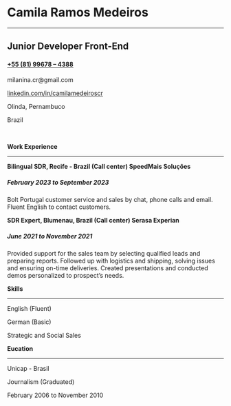 <!DOCTYPE html>
<html lang="en">
<head>
    <meta charset="UTF-8">
    <meta name="viewport" content="width=device-width, initial-scale=1.0">
    <title>Camila Medeiros</title>
<br>
    <title>Camila Medeiros</title>
</head>
<body>
    <h1>Camila Ramos Medeiros</h1>
    <hr>
   <h2><b><p>Junior Developer Front-End</p></b>
    <h4><a href="https://wa.me/">+55 (81) 99678 – 4388</a></h4>
    <p>milanina.cr@gmail.com</p>
    <p><a href="https://www.linkedin.com/in/camilamedeiroscr">linkedin.com/in/camilamedeiroscr</a></p>
    <p>Olinda, Pernambuco</p>
    <p>Brazil</p>
<br>
<p><b>Work Experience</b></p>
<hr>

<p><b>Bilingual SDR, Recife - Brazil (Call center)
SpeedMais Soluções</b></p>
<h5><p><b>February 2023 to September 2023</p></b></h5>
<p>Bolt Portugal customer service and sales by chat, phone calls
and email. Fluent English to contact customers.</p>
<p><b>SDR Expert, Blumenau, Brazil (Call center)
Serasa Experian</b></p>
<p><b><h5>June 2021 to November 2021</h5></b></p>
<p>Provided support for the sales team by selecting
qualified leads and preparing reports.
Followed up with logistics and shipping, solving
issues and ensuring on-time deliveries.
Created presentations and conducted demos
personalized to prospect’s needs.</p>

<p><b>Skills</b></p>
<hr>
<p>English (Fluent)</p>
<p>German  (Basic)</p>
<p>Strategic and Social Sales</p>

<p><b>Eucation</b></p>
<hr>
<p>Unicap - Brasil</p>
<p>Journalism (Graduated)</p>
<p>February 2006 to November 2010</p>
  
</body>
</html>
